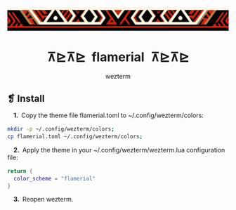 <p align="center">
	<img src="../../imgs/ornament.webp" alt="" />
</p>
<h1 align="center">⊼⊵⊼⊵&ensp;flamerial&ensp;⊼⊵⊼⊵</h1>
<p align="center">wezterm</p>

## ❡ Install

&emsp;**1.**&ensp;Copy the theme file flamerial.toml to ~/.config/wezterm/colors:

```sh
mkdir -p ~/.config/wezterm/colors;
cp flamerial.toml ~/.config/wezterm/colors;
```

&emsp;**2.**&ensp;Apply the theme in your ~/.config/wezterm/wezterm.lua configuration file:

```lua
return {
  color_scheme = "flamerial"
}
```

&emsp;**3.**&ensp;Reopen wezterm.
